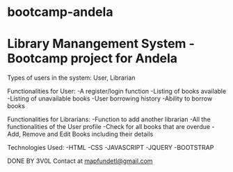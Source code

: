 # bootcamp-andela
# Library Manangement System - Bootcamp project for Andela

Types of users in the system: User, Librarian

Functionalities for User:
-A register/login function
-Listing of books available 
-Listing of unavailable books
-User borrowing history 
-Ability to borrow books

Functionalities for Librarians:
-Function to add another librarian
-All the functionalities of the User profile
-Check for all books that are overdue
-Add, Remove and Edit Books including their details

Technologies Used:
-HTML
-CSS
-JAVASCRIPT
-JQUERY
-BOOTSTRAP


DONE BY 3V0L
Contact at mapfundetl@gmail.com